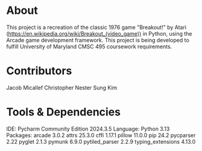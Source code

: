 # About
This project is a recreation of the classic 1976 game "Breakout!" by Atari (https://en.wikipedia.org/wiki/Breakout_(video_game)) in Python, using the Arcade game development framework.
This project is being developed to fulfill University of Maryland CMSC 495 coursework requirements.

# Contributors
Jacob Micallef
Christopher Nester
Sung Kim

# Tools & Dependencies
IDE:           Pycharm Community Edition 2024.3.5&#10;
Language:      Python 3.13&#10;
Packages:      arcade 3.0.2&#10;
               attrs 25.3.0&#10;
               cffi 1.17.1
               pillow 11.0.0
               pip 24.2
               pycparser 2.22
               pyglet 2.1.3
               pymunk 6.9.0
               pytiled_parser 2.2.9
               typing_extensions 4.13.0
